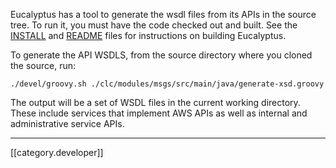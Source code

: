 Eucalyptus has a tool to generate the wsdl files from its APIs in the source tree. To run it, you must have the code checked out and built. See the [INSTALL](https://github.com/eucalyptus/eucalyptus/blob/master/INSTALL) and [README](https://github.com/eucalyptus/eucalyptus/blob/master/README) files for instructions on building Eucalyptus.

To generate the API WSDLS, from the source directory where you cloned the source, run:

`./devel/groovy.sh ./clc/modules/msgs/src/main/java/generate-xsd.groovy`

The output will be a set of WSDL files in the current working directory. These include services that implement AWS APIs as well as internal and administrative service APIs.


*****

[[category.developer]]